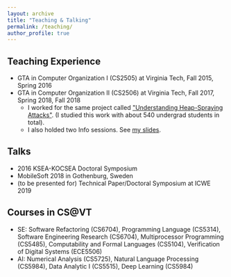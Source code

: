 ```yaml
---
layout: archive
title: "Teaching & Talking"
permalink: /teaching/
author_profile: true
---
```


Teaching Experience
---
- GTA in Computer Organization I (CS2505) at Virginia Tech, Fall 2015,  Spring 2016
- GTA in Computer Organization II (CS2506) at Virginia Tech, Fall 2017, Spring 2018, Fall 2018
   * I worked for the same project called ["Understanding Heap-Spraying Attacks"](http://courses.cs.vt.edu/cs2506/Spring2018/C/HS/handout.pdf). (I studied this work with about 540 undergrad students in total).
   * I also holded two Info sessions. See [my slides](https://docs.google.com/presentation/d/1Nx5RuC0M54S65wXEbromVo19iX3_wWTvXKEY5DarlOc/edit?usp=sharing).

Talks
---
- 2016 KSEA-KOCSEA Doctoral Symposium
- MobileSoft 2018 in Gothenburg, Sweden
- (to be presented for) Technical Paper/Doctoral Symposium at ICWE 2019

Courses in CS@VT
---
- SE: Software Refactoring (CS6704), Programming Language (CS5314), Software Engineering Research (CS6704), Multiprocessor Programming (CS5485), Computability and Formal Languages (CS5104), Verification of Digital Systems (ECE5506)
- AI: Numerical Analysis (CS5725), Natural Language Processing (CS5984), Data Analytic I (CS5515), Deep Learning (CS5984)
